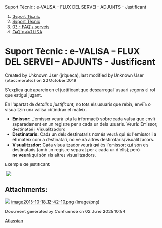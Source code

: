 Suport Tècnic : e-VALISA – FLUX DEL SERVEI – ADJUNTS - Justificant  

1.  [Suport Tècnic](index.md)
2.  [Suport Tècnic](13893782.md)
3.  [02 - FAQ's serveis](26313393.md)
4.  [FAQ's eVALISA](28705569.md)

Suport Tècnic : e-VALISA – FLUX DEL SERVEI – ADJUNTS - Justificant
==================================================================

Created by Unknown User (jriqueca), last modified by Unknown User (oteccmorales) on 22 October 2019

S'explica què apareix en el justificant que descarrega l'usuari segons el rol que estigui jugant.

En l'apartat de _detalls_ o _justificant,_ no tots els usuaris que rebin, enviïn o visualitzin una valisa obtindran el mateix.

*   **Emissor:** L'emissor veurà tota la informació sobre cada valisa que enviï separadament en un registre per a cada un dels usuaris. Veurà: Emissor, destinatari i Visualitzadors
*   **Destinataris:** Cada un dels destinataris només veurà qui és l'emissor i a ell mateix com a destinatari, no veurà altres destinataris/visualitzadors.
*   **Visualitzador:** Cada visualitzador veurà qui és l'emissor; qui són els destinataris (amb un registre separat per a cada un d'ells); però **no** **veurà** qui són els altres visualitzadors.

Exemple de justificant:

 ![](attachments/26313428/26314708.png)

  

Attachments:
------------

![](images/icons/bullet_blue.gif) [image2018-10-18\_12-42-10.png](attachments/26313428/26314708.png) (image/png)  

Document generated by Confluence on 02 June 2025 10:54

[Atlassian](http://www.atlassian.com/)